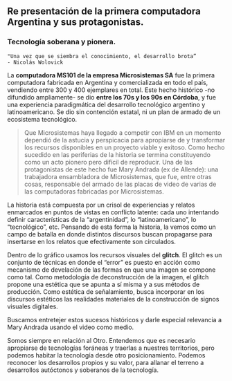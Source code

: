 ## Re presentación de la primera computadora Argentina y sus protagonistas.
### Tecnología soberana y pionera.


``` 
"Una vez que se siembra el conocimiento, el desarrollo brota” 
- Nicolás Wolovick

```

La **computadora MS101 de la empresa Microsistemas SA** fue la primera computadora fabricada en Argentina y comercializada en todo el país, vendiendo entre 300 y 400 ejemplares en total. Este hecho histórico -no difundido ampliamente- se dio **entre los 70s y los 90s en Córdoba**, y fue una experiencia paradigmática del desarrollo tecnológico argentino y latinoamericano. Se dio sin contención estatal, ni un plan de armado de un ecosistema tecnológico. 

> Que Microsistemas haya llegado a competir con IBM en un momento dependió de la astucia y perspicacia para apropiarse de y transformar los recursos disponibles en un proyecto viable y exitoso. Como hecho sucedido en las periferias de la historia se termina constituyendo como un acto pionero pero difícil de reproducir. 
Una de las protagonistas de este hecho fue Mary Andrada (ex de Allende): una trabajadora ensambladora de Microsistemas, que fue, entre otras cosas, responsable del armado de las placas de video de varias de las computadoras fabricadas por Microsistemas.

La historia está compuesta por un crisol de experiencias y relatos enmarcados en puntos de vistas en conflicto latente: cada uno intentando definir características de la “argentinidad”, lo “latinoamericano”, lo “tecnológico”, etc. Pensando de esta forma la historia, la vemos como un campo de batalla en donde distintos discursos buscan propagarse para insertarse en los relatos que efectivamente son circulados.

Dentro de lo gráfico usamos los recursos visuales del **glitch**. El glitch es un conjunto de técnicas en donde el “error” es puesto en acción como mecanismo de develación de las formas en que una imagen se compone como tal. Como metodología de deconstrucción de la imagen, el glitch propone una estética que se apunta a sí misma y a sus métodos de producción. Como estética de señalamiento, busca incorporar en los discursos estéticos las realidades materiales de la construcción de signos visuales digitales.

Buscamos entretejer estos sucesos históricos y darle especial relevancia a Mary Andrada usando el video como medio.

Somos siempre en relación al Otro. Entendemos que es necesario apropiarse de tecnologías foráneas y traerlas a nuestres territorios, pero podemos habitar la tecnología desde otro posicionamiento. Podemos reconocer los desarrollos propios y su valor, para allanar el terreno a desarrollos autóctonos y soberanos de la tecnología.
